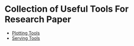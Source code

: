# Collection of Useful Tools For Research Paper

- [Plotting Tools](./restools/plotting)
- [Serving Tools](./restools/serving)
